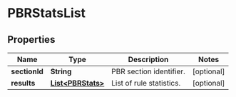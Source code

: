 # PBRStatsList

## Properties
Name | Type | Description | Notes
------------ | ------------- | ------------- | -------------
**sectionId** | **String** | PBR section identifier. |  [optional]
**results** | [**List&lt;PBRStats&gt;**](PBRStats.md) | List of rule statistics. |  [optional]
